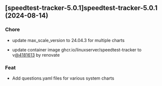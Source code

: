 

## [speedtest-tracker-5.0.1]speedtest-tracker-5.0.1 (2024-08-14)

### Chore



- update max_scale_version to 24.04.3 for multiple charts

- update container image ghcr.io/linuxserver/speedtest-tracker to v[@4181613](https://github.com/4181613) by renovate

### Feat



- Add questions.yaml files for various system charts